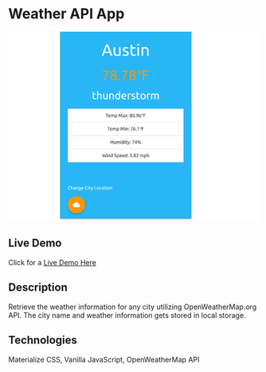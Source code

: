 # Weather API App
![Demo Image](img/weather-demo.jpg)

## Live Demo
Click for a [Live Demo Here](http://apps.javierlona.com/weather/)

## Description
Retrieve the weather information for any city utilizing OpenWeatherMap.org API. The city name and weather information gets stored in local storage.

## Technologies
Materialize CSS, Vanilla JavaScript, OpenWeatherMap API
